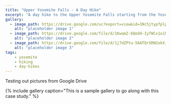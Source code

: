 ```yaml
---
title: "Upper Yosemite Falls - A Day Hike"
excerpt: "A day hike to the Upper Yosemite Falls starting from the Yosemite valley"
gallery:
  - image_path: https://drive.google.com/uc?export=view&id=1Nc5jtypfplphBTNAQtuQP92qfyTpUIj5
    alt: "placeholder image 1"
  - image_path: https://drive.google.com/file/d/1KwamZ-6QoGH-IyTWCx1oiNZerbAikCsb/view?usp=drive_link
    alt: "placeholder image 2"
  - image_path: https://drive.google.com/file/d/1j7dZPtu-56ATQrSRN2okXjg54R_XK8OU/view?usp=drive_link
    alt: "placeholder image 3"
tags: 
    - yosemite
    - hiking
    - day-hikes
---
```

Testing out pictures from Google Drive

{% include gallery caption="This is a sample gallery to go along with this case study." %}
